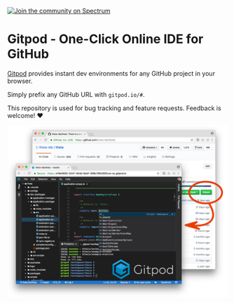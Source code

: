 [![Join the community on Spectrum](https://withspectrum.github.io/badge/badge.svg)](https://spectrum.chat/gitpod)

# Gitpod - One-Click Online IDE for GitHub

[Gitpod](https://gitpod.io) provides instant dev environments for any GitHub project in your browser.

Simply prefix any GitHub URL with `gitpod.io/#`.

This repository is used for bug tracking and feature requests. Feedback is welcome! :heart:

![Screenshot](screenshot.png)
